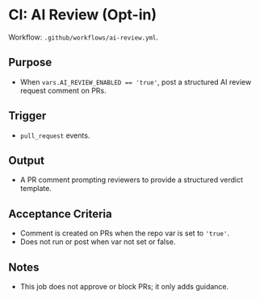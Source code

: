 # CI: AI Review (Opt-in)

Workflow: `.github/workflows/ai-review.yml`.

## Purpose
- When `vars.AI_REVIEW_ENABLED == 'true'`, post a structured AI review request comment on PRs.

## Trigger
- `pull_request` events.

## Output
- A PR comment prompting reviewers to provide a structured verdict template.

## Acceptance Criteria
- Comment is created on PRs when the repo var is set to `'true'`.
- Does not run or post when var not set or false.

## Notes
- This job does not approve or block PRs; it only adds guidance.

